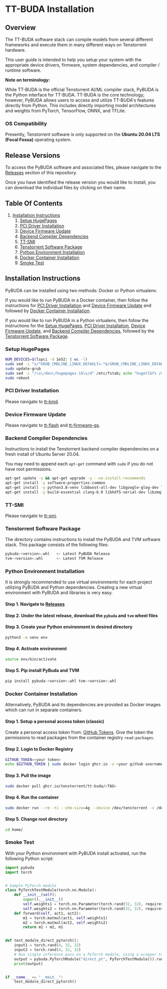 # TT-BUDA Installation

## Overview

The TT-BUDA software stack can compile models from several different frameworks and execute them in many different ways on Tenstorrent hardware.

This user guide is intended to help you setup your system with the appropriate device drivers, firmware, system dependencies, and compiler / runtime software.

**Note on terminology:**

While TT-BUDA is the official Tenstorrent AI/ML compiler stack, PyBUDA is the Python interface for TT-BUDA. TT-BUDA is the core technology; however, PyBUDA allows users to access and utilize TT-BUDA's features directly from Python. This includes directly importing model architectures and weights from PyTorch, TensorFlow, ONNX, and TFLite.

### OS Compatibility

Presently, Tenstorrent software is only supported on the **Ubuntu 20.04 LTS (Focal Fossa)** operating system.

## Release Versions

To access the PyBUDA software and associated files, please navigate to the [Releases](https://github.com/tenstorrent/tt-buda/releases) section of this repository.

Once you have identified the release version you would like to install, you can download the individual files by clicking on their name.

## Table Of Contents

1. [Installation Instructions](#installation-instructions)
   1. [Setup HugePages](#setup-hugepages)
   2. [PCI Driver Installation](#pci-driver-installation)
   3. [Device Firmware Update](#device-firmware-update)
   4. [Backend Compiler Dependencies](#backend-compiler-dependencies)
   5. [TT-SMI](#tt-smi)
   6. [Tenstorrent Software Package](#tenstorrent-software-package)
   7. [Python Environment Installation](#python-environment-installation)
   8. [Docker Container Installation](#docker-container-installation)
   9. [Smoke Test](#smoke-test)

## Installation Instructions

PyBUDA can be installed using two methods: Docker or Python virtualenv.

If you would like to run PyBUDA in a Docker container, then follow the instructions for [PCI Driver Installation](#pci-driver-installation) and [Device Firmware Update](#device-firmware-update) and followed by [Docker Container Installation](#docker-container-installation).

If you would like to run PyBUDA in a Python virtualenv, then follow the instructions for the [Setup HugePages](#setup-hugepages), [PCI Driver Installation](#pci-driver-installation), [Device Firmware Update](#device-firmware-update), and [Backend Compiler Dependencies](#backend-compiler-dependencies), followed by the [Tenstorrent Software Package](#tenstorrent-software-package).

### Setup HugePages

```bash
NUM_DEVICES=$(lspci -d 1e52: | wc -l)
sudo sed -i "s/^GRUB_CMDLINE_LINUX_DEFAULT=.*$/GRUB_CMDLINE_LINUX_DEFAULT=\"hugepagesz=1G hugepages=${NUM_DEVICES} nr_hugepages=${NUM_DEVICES} iommu=pt\"/g" /etc/default/grub
sudo update-grub
sudo sed -i "/\s\/dev\/hugepages-1G\s/d" /etc/fstab; echo "hugetlbfs /dev/hugepages-1G hugetlbfs pagesize=1G,rw,mode=777 0 0" | sudo tee -a /etc/fstab
sudo reboot
```

### PCI Driver Installation

Please navigate to [tt-kmd](https://github.com/tenstorrent/tt-kmd).

### Device Firmware Update

Please navigate to [tt-flash](https://github.com/tenstorrent/tt-flash) and [tt-firmware-gs](https://github.com/tenstorrent/tt-firmware-gs).

### Backend Compiler Dependencies

Instructions to install the Tenstorrent backend compiler dependencies on a fresh install of Ubuntu Server 20.04.

You may need to append each `apt-get` command with `sudo` if you do not have root permissions.

```bash
apt-get update -y && apt-get upgrade -y --no-install-recommends
apt-get install -y software-properties-common
apt-get install -y python3.8-venv libboost-all-dev libgoogle-glog-dev libgl1-mesa-glx ruby
apt-get install -y build-essential clang-6.0 libhdf5-serial-dev libzmq3-dev
```

### TT-SMI

Please navigate to [tt-smi](https://github.com/tenstorrent/tt-smi).

### Tenstorrent Software Package

The directory contains instructions to install the PyBUDA and TVM software stack. This package consists of the following files:

```bash
pybuda-<version>.whl   <- Latest PyBUDA Release
tvm-<version>.whl      <- Latest TVM Release
```

### Python Environment Installation

It is strongly recommended to use virtual environments for each project utilizing PyBUDA and
Python dependencies. Creating a new virtual environment with PyBUDA and libraries is very easy.

#### Step 1. Navigate to [Releases](https://github.com/tenstorrent/tt-buda/releases)

#### Step 2. Under the latest release, download the `pybuda` and `tvm` wheel files

#### Step 3. Create your Python environment in desired directory

```bash
python3 -m venv env
```

#### Step 4. Activate environment

```bash
source env/bin/activate
```

#### Step 5. Pip install PyBuda and TVM

```bash
pip install pybuda-<version>.whl tvm-<version>.whl
```

### Docker Container Installation

Alternatively, PyBUDA and its dependencies are provided as Docker images which can run in separate containers.

#### Step 1. Setup a personal access token (classic)

Create a personal access token from: [GitHub Tokens](https://github.com/settings/tokens).
Give the token the permissions to read packages from the container registry `read:packages`.

#### Step 2. Login to Docker Registry

```bash
GITHUB_TOKEN=<your token>
echo $GITHUB_TOKEN | sudo docker login ghcr.io -u <your github username> --password-stdin
```

#### Step 3. Pull the image

```bash
sudo docker pull ghcr.io/tenstorrent/tt-buda/<TAG>
```

#### Step 4. Run the container

```bash
sudo docker run --rm -ti --shm-size=4g --device /dev/tenstorrent -v /dev/hugepages-1G:/dev/hugepages-1G -v `pwd`/:/home/ ghcr.io/tenstorrent/tt-buda/<TAG> bash
```

#### Step 5. Change root directory

```bash
cd home/
```

### Smoke Test

With your Python environment with PyBUDA install activated, run the following Python script:

```python
import pybuda
import torch


# Sample PyTorch module
class PyTorchTestModule(torch.nn.Module):
    def __init__(self):
        super().__init__()
        self.weights1 = torch.nn.Parameter(torch.rand(32, 32), requires_grad=True)
        self.weights2 = torch.nn.Parameter(torch.rand(32, 32), requires_grad=True)
    def forward(self, act1, act2):
        m1 = torch.matmul(act1, self.weights1)
        m2 = torch.matmul(act2, self.weights2)
        return m1 + m2, m1


def test_module_direct_pytorch():
    input1 = torch.rand(4, 32, 32)
    input2 = torch.rand(4, 32, 32)
    # Run single inference pass on a PyTorch module, using a wrapper to convert to PyBUDA first
    output = pybuda.PyTorchModule("direct_pt", PyTorchTestModule()).run(input1, input2)
    print(output)


if __name__ == "__main__":
    test_module_direct_pytorch()
```
